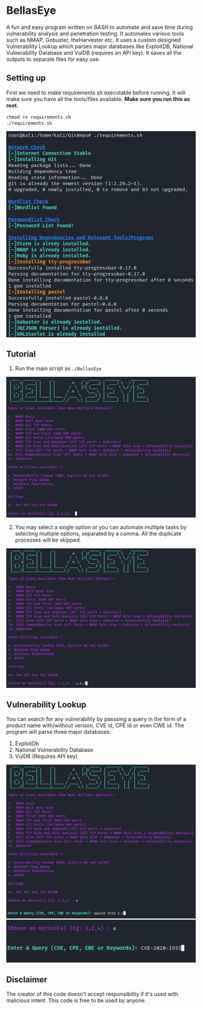 # BellasEye
A fun and easy program written on BASH to automate and save time during vulnerability analysis and penetration testing. It automates various tools such as NMAP, Gobuster, theHarvester etc. It uses a custom designed Vulnerability Lookup which parses major databases like ExploitDB, National Vulnerability Database and VulDB (requires an API key). It saves all the outputs to separate files for easy use.

## Setting up
First we need to make requirements.sh executable before running. It will make sure you have all the tools/files available. 
**Make sure you run this as root.**
```
chmod +x requirements.sh
./requirements.sh
```
<img src="/images/image1.png" alt="req" />

## Tutorial
1. Run the main script as
`./BellasEye`
<img src="/images/image2.PNG" alt="main" />

2. You may select a single option or you can automate multiple tasks by selecting multiple options, separated by a comma. All the duplicate processes will be skipped.
<img src="/images/image3.PNG" alt="options" />

## Vulnerability Lookup
You can search for any vulnerability by passsing a query in the form of a product name with/without version, CVE id, CPE id or even CWE id. The program will parse three major databases: 
  1. ExploitDb
  2. National Vulnerability Database
  3. VulDB (Requires API key)
<img src="/images/vul1.PNG" alt="vul1" />
<img src="/images/vul2.PNG" alt="vul2" />

## Disclaimer
The creator of this code doesn't accept responsibility if it's used with malicious intent. This code is free to be used by anyone.  
